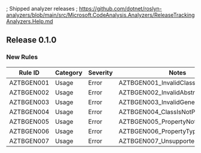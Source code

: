; Shipped analyzer releases
; https://github.com/dotnet/roslyn-analyzers/blob/main/src/Microsoft.CodeAnalysis.Analyzers/ReleaseTrackingAnalyzers.Help.md

## Release 0.1.0

### New Rules

Rule ID | Category | Severity | Notes
--------|----------|----------|--------------------
 AZTBGEN001 | Usage    | Error    | AZTBGEN001_InvalidClassAccessibility
 AZTBGEN002 | Usage    | Error    | AZTBGEN002_InvalidAbstractClass
 AZTBGEN003 | Usage    | Error    | AZTBGEN003_InvalidGenericClass
 AZTBGEN004 | Usage    | Error    | AZTBGEN004_ClassIsNotPartial
 AZTBGEN005 | Usage    | Error    | AZTBGEN005_PropertyNotFound
 AZTBGEN006 | Usage    | Error    | AZTBGEN006_PropertyTypeMismatch
 AZTBGEN007 | Usage    | Error    | AZTBGEN007_UnsupportedPropertyType
